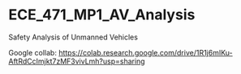 # ECE_471_MP1_AV_Analysis
Safety Analysis of Unmanned Vehicles

Google collab: https://colab.research.google.com/drive/1R1j6mIKu-AftRdCcImjkt7zMF3vivLmh?usp=sharing
